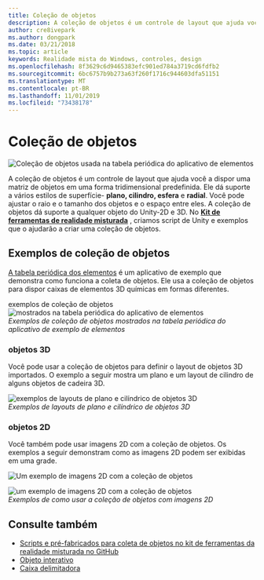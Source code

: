 ```yaml
---
title: Coleção de objetos
description: A coleção de objetos é um controle de layout que ajuda você a dispor uma matriz de objetos em uma forma tridimensional predefinida.
author: cre8ivepark
ms.author: dongpark
ms.date: 03/21/2018
ms.topic: article
keywords: Realidade mista do Windows, controles, design
ms.openlocfilehash: 8f3629c6d9465383efc901ed784a3719cd6fdfb2
ms.sourcegitcommit: 6bc6757b9b273a63f260f1716c944603dfa51151
ms.translationtype: MT
ms.contentlocale: pt-BR
ms.lasthandoff: 11/01/2019
ms.locfileid: "73438178"
---
```

# <a name="object-collection"></a>Coleção de objetos

![Coleção de objetos usada na tabela periódica do aplicativo de elementos](images/640px-objectcollection-hero-640px.jpg)<br>


A coleção de objetos é um controle de layout que ajuda você a dispor uma matriz de objetos em uma forma tridimensional predefinida. Ele dá suporte a vários estilos de superfície- **plano, cilindro, esfera** e **radial**. Você pode ajustar o raio e o tamanho dos objetos e o espaço entre eles. A coleção de objetos dá suporte a qualquer objeto do Unity-2D e 3D. No **[Kit de ferramentas de realidade misturada](https://microsoft.github.io/MixedRealityToolkit-Unity/Documentation/README_ObjectCollection.html)** , criamos script de Unity e exemplos que o ajudarão a criar uma coleção de objetos.


## <a name="object-collection-examples"></a>Exemplos de coleção de objetos

[A tabela periódica dos elementos](periodic-table-of-the-elements.md) é um aplicativo de exemplo que demonstra como funciona a coleta de objetos. Ele usa a coleção de objetos para dispor caixas de elementos 3D químicas em formas diferentes.

exemplos de coleção de objetos ![mostrados na tabela periódica do aplicativo de elementos](images/periodictable-collections-1000px.jpg)<br>
*Exemplos de coleção de objetos mostrados na tabela periódica do aplicativo de exemplo de elementos*

### <a name="3d-objects"></a>objetos 3D

Você pode usar a coleção de objetos para definir o layout de objetos 3D importados. O exemplo a seguir mostra um plano e um layout de cilindro de alguns objetos de cadeira 3D.

![exemplos de layouts de plano e cilíndrico de objetos 3D](images/objectcollection-3dobjects-1000px.jpg)<br>
*Exemplos de layouts de plano e cilíndrico de objetos 3D*

### <a name="2d-objects"></a>objetos 2D

Você também pode usar imagens 2D com a coleção de objetos. Os exemplos a seguir demonstram como as imagens 2D podem ser exibidas em uma grade.

![Um exemplo de imagens 2D com a coleção de objetos](images/940px-layout-3dobjects-3.jpg)

![um exemplo de imagens 2D com a coleção de objetos](images/940px-layout-2dimages.jpg)<br>
*Exemplos de como usar a coleção de objetos com imagens 2D*

## <a name="see-also"></a>Consulte também
* [Scripts e pré-fabricados para coleta de objetos no kit de ferramentas da realidade misturada no GitHub](https://github.com/microsoft/MixedRealityToolkit-Unity/blob/mrtk_release/Documentation/README_ObjectCollection.md)
* [Objeto interativo](interactable-object.md)
* [Caixa delimitadora](app-bar-and-bounding-box.md)
